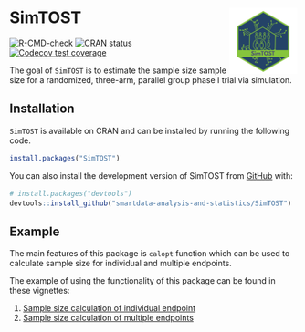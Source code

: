 
<!-- README.md is generated from README.Rmd. Please edit that file -->

# SimTOST <img src="man/figures/logo.png" align="right" height="116" alt="" />

<!-- badges: start -->

[![R-CMD-check](https://github.com/smartdata-analysis-and-statistics/SimTOST/actions/workflows/R-CMD-check.yaml/badge.svg)](https://github.com/smartdata-analysis-and-statistics/SimTOST/actions/workflows/R-CMD-check.yml)
[![CRAN
status](https://www.r-pkg.org/badges/version/SimTOST)](https://CRAN.R-project.org/package=SimTOST)
[![Codecov test
coverage](https://codecov.io/gh/smartdata-analysis-and-statistics/SimTOST/branch/main/graph/badge.svg)](https://app.codecov.io/gh/smartdata-analysis-and-statistics/SimTOST?branch=main)
<!-- badges: end -->

The goal of `SimTOST` is to estimate the sample size sample size for a
randomized, three-arm, parallel group phase I trial via simulation.

## Installation

`SimTOST` is available on CRAN and can be installed by running the
following code.

``` r
install.packages("SimTOST")
```

You can also install the development version of SimTOST from
[GitHub](https://github.com/) with:

``` r
# install.packages("devtools")
devtools::install_github("smartdata-analysis-and-statistics/SimTOST")
```

## Example

The main features of this package is `calopt` function which can be used
to calculate sample size for individual and multiple endpoints.

The example of using the functionality of this package can be found in
these vignettes:

1.  [Sample size calculation of individual endpoint]()
2.  [Sample size calculation of multiple endpoints]()
